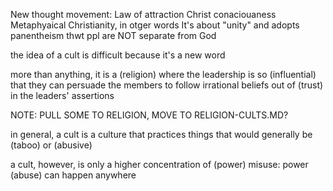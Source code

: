 New thought movement:
Law of attraction
Christ conaciouaness
Metaphyaical Christianity, in otger words
It's about "unity" and adopts panentheism thwt ppl are NOT separate from God

the idea of a cult is difficult because it's a new word

more than anything, it is a (religion) where the leadership is so (influential) that they can persuade the members to follow irrational beliefs out of (trust) in the leaders' assertions

NOTE: PULL SOME TO RELIGION, MOVE TO RELIGION-CULTS.MD?

in general, a cult is a culture that practices things that would generally be (taboo) or (abusive)

a cult, however, is only a higher concentration of (power) misuse: power (abuse) can happen anywhere